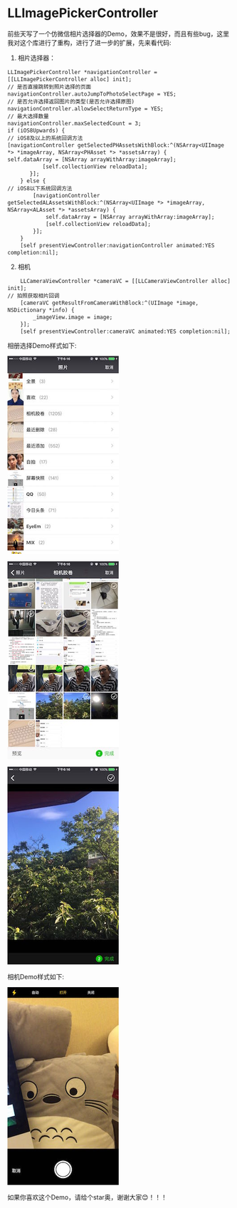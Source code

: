 # LLImagePickerController

前些天写了一个仿微信相片选择器的Demo，效果不是很好，而且有些bug，这里我对这个库进行了重构，进行了进一步的扩展，先来看代码:

1. 相片选择器：
```
LLImagePickerController *navigationController = [[LLImagePickerController alloc] init];
// 是否直接跳转到照片选择的页面
navigationController.autoJumpToPhotoSelectPage = YES;
// 是否允许选择返回图片的类型(是否允许选择原图)
navigationController.allowSelectReturnType = YES;
// 最大选择数量
navigationController.maxSelectedCount = 3;
if (iOS8Upwards) {
// iOS8及以上的系统回调方法
[navigationController getSelectedPHAssetsWithBlock:^(NSArray<UIImage *> *imageArray, NSArray<PHAsset *> *assetsArray) {
self.dataArray = [NSArray arrayWithArray:imageArray];
           [self.collectionView reloadData];
       }];
    } else {
// iOS8以下系统回调方法
        [navigationController getSelectedALAssetsWithBlock:^(NSArray<UIImage *> *imageArray, NSArray<ALAsset *> *assetsArray) {
            self.dataArray = [NSArray arrayWithArray:imageArray];
            [self.collectionView reloadData];
        }];
    }
    [self presentViewController:navigationController animated:YES completion:nil];
```

2. 相机
```
    LLCameraViewController *cameraVC = [[LLCameraViewController alloc] init];
// 拍照获取相片回调
    [cameraVC getResultFromCameraWithBlock:^(UIImage *image, NSDictionary *info) {
        _imageView.image = image;
    }];
    [self presentViewController:cameraVC animated:YES completion:nil];
```

相册选择Demo样式如下:


![WeChat_1471947475.jpeg](WeChat_1471947475.jpeg)

![WeChat_1471947474.jpeg](WeChat_1471947474.jpeg)

![WeChat_1471947476.jpeg](WeChat_1471947476.jpeg)



相机Demo样式如下:

![WeChat_1471947616.jpeg](WeChat_1471947616.jpeg)


如果你喜欢这个Demo，请给个star奥，谢谢大家😊！！！